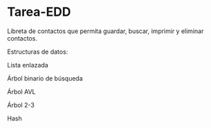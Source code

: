 # Tarea-EDD
Libreta de contactos que permita guardar, buscar, imprimir y eliminar contactos.

Estructuras de datos:

   Lista enlazada
   
   Árbol binario de búsqueda
   
   Árbol AVL
   
   Árbol 2-3
   
   Hash
